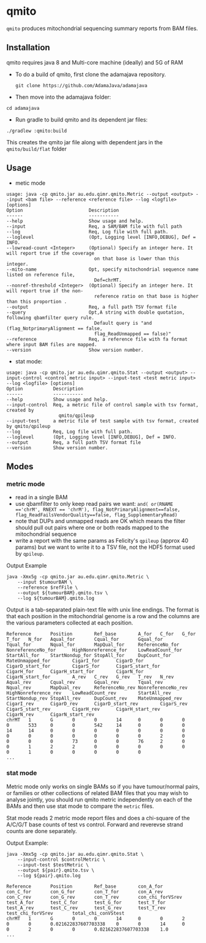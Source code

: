 # qmito

`qmito` produces mitochondrial sequencing summary reports from BAM files.

## Installation

qmito requires java 8 and Multi-core machine (ideally) and 5G of RAM

* To do a build of qmito, first clone the adamajava repository.
  ~~~~{.text}
  git clone https://github.com/AdamaJava/adamajava
  ~~~~

*  Then move into the adamajava folder:
  ~~~~{.text}
  cd adamajava
  ~~~~

*  Run gradle to build qmito and its dependent jar files:
  ~~~~{.text}
  ./gradlew :qmito:build
  ~~~~
  This creates the qmito jar file along with dependent jars in the `qmito/build/flat` folder

## Usage 

* metic mode

~~~~{.text}
usage: java -cp qmito.jar au.edu.qimr.qmito.Metric --output <output> --input <bam file> --reference <reference file> --log <logfile> [options]
Option                        Description                                                            
------                        -----------                                                            
--help                        Show usage and help.                                                   
--input                       Req, a SAM/BAM file with full path                                     
--log                         Req, Log file with full path.                                          
--loglevel                    (Opt, Logging level [INFO,DEBUG], Def = INFO.                          
--lowread-count <Integer>     (Optional) Specify an integer here. It will report true if the coverage
                                on that base is lower than this integer.                             
--mito-name                   Opt, specify mitochondrial sequence name listed on reference file,     
                                Def=chrMT.                                                           
--nonref-threshold <Integer>  (Optional) Specify an integer here. It will report true if the non-    
                                reference ratio on that base is higher than this proportion .        
--output                      Req, a full path TSV format file                                       
--query                       Opt,A string with double quotation, following qbamfilter query rule.   
                                Default query is "and (flag_NotprimaryAlignment == false,            
                                flag_ReadUnmapped == false)"                                         
--reference                   Req, a reference file with fa format where input BAM files are mapped. 
--version                     Show version number.                        
~~~~

* stat mode:

~~~~{.text}
usage: java -cp qmito.jar au.edu.qimr.qmito.Stat --output <output> --input-control <control metric input> --input-test <test metric input> --log <logfile> [options]
Option           Description                                                           
------           -----------                                                           
--help           Show usage and help.                                                  
--input-control  Req, a metric file of control sample with tsv format, created by      
                   qmito/qpileup                                                       
--input-test     a metric file of test sample with tsv format, created by qmito/qpileup
--log            Req, Log file with full path.                                         
--loglevel       (Opt, Logging level [INFO,DEBUG], Def = INFO.                         
--output         Req, a full path TSV format file                                      
--version        Show version number.                
~~~~




## Modes 

### metric mode

* read in a single BAM
* use qbamfilter to only keep read pairs we want: `and( or(RNAME =='chrM', RNEXT == 'chrM'), flag_NotPrimaryAlignment==false, flag_ReadFailsVendorQuality==false, flag_SupplementaryRead)`
* note that DUPs and unmapped reads are OK which means the filter should pull out pairs where one or both reads mapped to the mitochondrial sequence
* write a report with the same params as Felicity's `qpileup` (approx 40 params) but we want to write it to a TSV file, not the HDF5 format used by `qpileup`.


Output Example

~~~~{.text}
java -Xmx5g -cp qmito.jar au.edu.qimr.qmito.Metric \
    --input $tumourBAM \
    --reference $refFile \
    --output ${tumourBAM}.qmito.tsv \
    --log ${tumourBAM}.qmito.log
~~~~

Output is a tab-separated plain-text file with unix line endings. The format is that each position in the mitochondrial genome is a row and 
the columns are the various parameters collected at each position.

~~~~{.text}
Reference       Position        Ref_base        A_for   C_for   G_for   T_for   N_for   Aqual_for       Cqual_for       Gqual_for       Tqual_for       Nqual_for       MapQual_for     ReferenceNo_for NonreferenceNo_for      HighNonreference_for    LowReadCount_for        StartAll_for    StartNondup_for StopAll_for     DupCount_for    MateUnmapped_for        CigarI_for      CigarD_for      CigarD_start_for        CigarS_for      CigarS_start_for        CigarH_for      CigarH_start_for        CigarN_for      CigarN_start_for        A_rev   C_rev   G_rev   T_rev   N_rev   Aqual_rev       Cqual_rev       Gqual_rev       Tqual_rev       Nqual_rev       MapQual_rev     ReferenceNo_rev NonreferenceNo_rev      HighNonreference_rev    LowReadCount_rev        StartAll_rev    StartNondup_rev StopAll_rev     DupCount_rev    MateUnmapped_rev        CigarI_rev      CigarD_rev      CigarD_start_rev        CigarS_rev      CigarS_start_rev        CigarH_rev      CigarH_start_rev        CigarN_rev      CigarN_start_rev
chrMT   1       G       0       0       14      0       0       0       0       533     0       0       542     14      0       0       0       14      14      0       0       0       0       0       0       0       0       0       0       0       0       0       0       2       0       0       0       0       73      0       0       76      2       0       0       1       2       2       0       0       0       0       0       0       1       0       0       0       0       0
...
~~~~


### stat mode

Metric mode only works on single BAMs so if you have tumour/normal pairs, or families or other collections of related BAM files that you may wish to analyse jointly, you should run qmito  metric independently on each of the BAMs and then use  stat mode to compare the `metric` files.

Stat mode reads 2 metric mode report files and does a chi-square of the A/C/G/T base counts of test vs control.  Forward and reverevse strand counts are done separately. 

Output Example: 
~~~~{.text}
java -Xmx5g -cp qmito.jar au.edu.qimr.qmito.Stat \
    --input-control $controlMetric \
    --input-test $testMetric \
    --output ${pair}.qmito.tsv \
    --log ${pair}.qmito.log
~~~~

~~~~{.text}
Reference       Position        Ref_base        con_A_for       con_C_for       con_G_for       con_T_for       con_A_rev       con_C_rev       con_G_rev       con_T_rev       con_chi_forVSrev        test_A_for      test_C_for      test_G_for      test_T_for      test_A_rev      test_C_rev      test_G_rev      test_T_rev      test_chi_forVSrev       total_chi_conVStest
chrMT   1       G       0       0       14      0       0       2       0       0       0.021622837607703338    0       0       14      0       0       2       0       0       0.021622837607703338    1.0
...
~~~~

